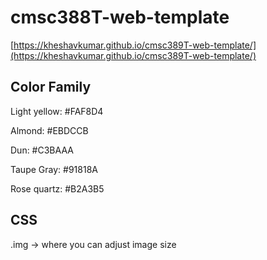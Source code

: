 # cmsc388T-web-template
[https://kheshavkumar.github.io/cmsc389T-web-template/](https://kheshavkumar.github.io/cmsc389T-web-template/)
## Color Family
Light yellow: #FAF8D4

Almond: #EBDCCB

Dun: #C3BAAA

Taupe Gray: #91818A

Rose quartz: #B2A3B5

## CSS
.img -> where you can adjust image size
